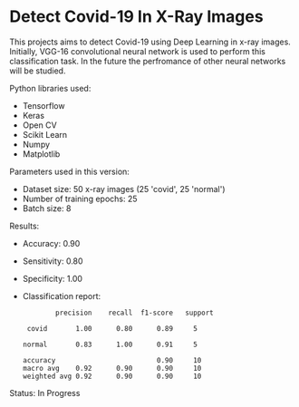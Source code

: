 # Detect Covid-19 In X-Ray Images

This projects aims to detect Covid-19 using Deep Learning in x-ray images. Initially, VGG-16 convolutional neural network is used to perform this classification task. In the future the perfromance of other neural networks will be studied.

Python libraries used:
- Tensorflow
- Keras
- Open CV
- Scikit Learn
- Numpy
- Matplotlib

Parameters used in this version:
- Dataset size: 50 x-ray images (25 'covid', 25 'normal')
- Number of training epochs: 25
- Batch size: 8

Results:
- Accuracy:     0.90
- Sensitivity:  0.80
- Specificity:  1.00
- Classification report:

              precision    recall  f1-score   support

       covid       1.00      0.80      0.89     5
       
      normal       0.83      1.00      0.91     5
      
      accuracy                         0.90     10
      macro avg    0.92      0.90      0.90     10
      weighted avg 0.92      0.90      0.90     10
    
    




Status: In Progress
